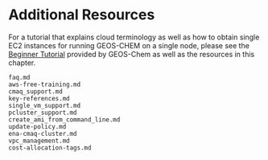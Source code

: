 # Additional Resources

For a tutorial that explains cloud terminology as well as how to obtain single EC2 instances for running GEOS-CHEM on a single node, please see
the <a href="https://cloud-gc.readthedocs.io/en/latest/chapter02_beginner-tutorial/index.html">Beginner Tutorial</a> provided by GEOS-Chem as well as the resources in this chapter.


```{toctree}
faq.md
aws-free-training.md
cmaq_support.md
key-references.md
single_vm_support.md
pcluster_support.md
create_ami_from_command_line.md
update-policy.md
ena-cmaq-cluster.md
vpc_management.md
cost-allocation-tags.md

